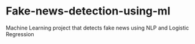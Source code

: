 # Fake-news-detection-using-ml
Machine Learning project that detects fake news using NLP and Logistic Regression
